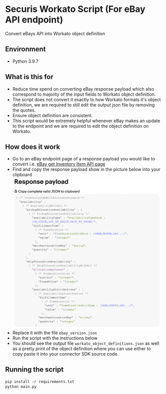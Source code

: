 # Securis Workato Script (For eBay API endpoint)
Convert eBays API into Workato object definition

## Environment

- Python 3.9.7

## What is this for

- Reduce time spend on converting eBay response payload which also correspond to majority of the input fields to Workato object definition.
- The script does not convert it exactly to how Workato formats it's object definition, we are required to still edit the output json file by removing the quotes.
- Ensure object definition are consistent.
- This script would be extremely helpful whenever eBay makes an update to the endpoint and we are required to edit the object definition on Workato.

## How does it work

- Go to an eBay endpoint page of a response payload you would like to convert i.e. [eBay get Inventory Item API page](https://developer.ebay.com/api-docs/sell/inventory/resources/inventory_item/methods/getInventoryItem)
- Find and copy the response payload show in the picture below into your clipboard ![alt text](https://github.com/kokwoo/securis_workato/blob/main/help1.png)
- Replace it with the file `ebay_version.json`
- Run the script with the instructions below
- You should see the output file `workato_object_definitions.json` as well as a pretty print of the object definition where you can use either to copy paste it into your connector SDK source code.


## Running the script

```
pip install -r requirements.txt
python main.py
```
